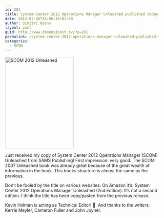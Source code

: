 ```yaml
---
id: 201
title: System Center 2012 Operations Manager Unleashed published today!
date: 2013-02-26T15:06:15+01:00
author: Dimitri Koens
layout: post
guid: http://www.dimensionit.tv/?p=201
permalink: /system-center-2012-operations-manager-unleashed-published-today/
categories:
  - SCOM
---
```

[<img class="alignright size-medium wp-image-202" alt="SCOM 2012 Unleashed" src="http://www.dimensionit.tv/wp-content/uploads/2013/02/SCOM-2012-Unleashed-225x300.png" width="225" height="300" srcset="http://www.dimensionit.tv/wp-content/uploads/2013/02/SCOM-2012-Unleashed-225x300.png 225w, http://www.dimensionit.tv/wp-content/uploads/2013/02/SCOM-2012-Unleashed.png 768w" sizes="(max-width: 225px) 100vw, 225px" />](http://www.dimensionit.tv/wp-content/uploads/2013/02/SCOM-2012-Unleashed.png)

Just received my copy of System Center 2012 Operations Manager (SCOM) Unleashed from SAMS Publishing! First impression: very good. The SCOM 2007 Unleashed book was already great because of the great wealth of information in the book. This books structure is almost the same as the previous.

Don&#8217;t be fooled by the title on various websites. On Amazon it&#8217;s: System Center 2012 Operations Manager Unleashed (2nd Edition). It&#8217;s not a second edition. I think the title has been copy/pasted from the previous release.

Kevin Holman is acting as Technical Editor! 🙂  And thanks to the writers: Kerrie Meyler, Cameron Fuller and John Joyner.

# 

<!-- AddThis Advanced Settings generic via filter on the_content -->

<!-- AddThis Share Buttons generic via filter on the_content -->